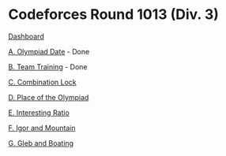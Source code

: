 # Codeforces Round 1013 (Div. 3)

[Dashboard](https://codeforces.com/contest/2091)

[A. Olympiad Date](https://codeforces.com/contest/2091/problem/A) - Done

[B. Team Training](https://codeforces.com/contest/2091/problem/B) - Done

[C. Combination Lock](https://codeforces.com/contest/2091/problem/C)

[D. Place of the Olympiad](https://codeforces.com/contest/2091/problem/D)

[E. Interesting Ratio](https://codeforces.com/contest/2091/problem/E)

[F. Igor and Mountain](https://codeforces.com/contest/2091/problem/F)

[G. Gleb and Boating](https://codeforces.com/contest/2091/problem/G)
